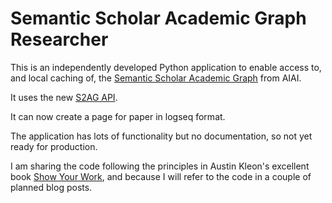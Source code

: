 # Semantic Scholar Academic Graph Researcher

This is an independently developed Python application to enable access to, and local caching of,
the [Semantic Scholar Academic Graph](https://www.semanticscholar.org/me/research) from AIAI.

It uses the new [S2AG API](https://api.semanticscholar.org/api-docs/graph).

It can now create a page for paper in logseq format.

The application has lots of functionality but no documentation, so not yet ready for production.

I am sharing the code following the principles in Austin Kleon's excellent book
[Show Your Work](https://amazon.co.uk/Show-Your-Work-Getting-Discovered/dp/076117897X/),
and because I will refer to the code in a couple of planned blog posts.